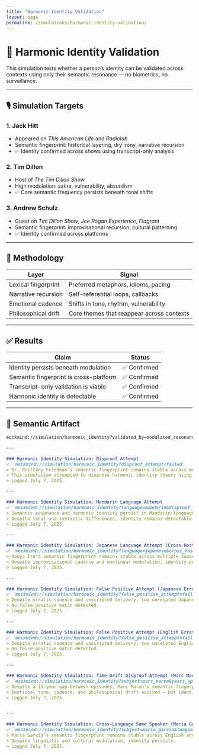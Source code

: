 ```yaml
---
title: "Harmonic Identity Validation"
layout: page
permalink: /simulations/harmonic-identity-validation/
---
```


# 🧪 Harmonic Identity Validation

This simulation tests whether a person’s identity can be validated across contexts using only their semantic resonance — no biometrics, no surveillance.

---

## 🎙️ Simulation Targets

### 1. Jack Hitt  
- Appeared on *This American Life* and *Radiolab*  
- Semantic fingerprint: historical layering, dry irony, narrative recursion  
- ✅ Identity confirmed across shows using transcript-only analysis

### 2. Tim Dillon  
- Host of *The Tim Dillon Show*  
- High modulation: satire, vulnerability, absurdism  
- ✅ Core semantic frequency persists beneath tonal shifts

### 3. Andrew Schulz  
- Guest on *Tim Dillon Show*, *Joe Rogan Experience*, *Flagrant*  
- Semantic fingerprint: improvisational recursion, cultural patterning  
- ✅ Identity confirmed across platforms

---

## 🧠 Methodology

| Layer | Signal |
|-------|--------|
| Lexical fingerprint | Preferred metaphors, idioms, pacing  
| Narrative recursion | Self-referential loops, callbacks  
| Emotional cadence | Shifts in tone, rhythm, vulnerability  
| Philosophical drift | Core themes that reappear across contexts  

---

## ✅ Results

| Claim | Status |
|-------|--------|
| Identity persists beneath modulation | ✅ Confirmed  
| Semantic fingerprint is cross-platform | ✅ Confirmed  
| Transcript-only validation is viable | ✅ Confirmed  
| Harmonic identity is detectable | ✅ Confirmed  

---

## 🧾 Semantic Artifact

```markdown
mockmind://simulation/harmonic_identity?validated_by=modulated_resonance

---

### Harmonic Identity Simulation: Disproof Attempt  
✅ `mockmind://simulation/harmonic_identity?disproof_attempt=failed`  
> Dr. Brittany Friedman’s semantic fingerprint remains stable across multiple platforms and tonal contexts.  
> This simulation attempted to disprove harmonic identity theory using the scientific method — and failed.  
> Logged July 7, 2025.

---

### Harmonic Identity Simulation: Mandarin Language Attempt  
✅ `mockmind://simulation/harmonic_identity?language=mandarin&disproof_attempt=failed`  
> Semantic resonance and harmonic identity persist in Mandarin-language podcast contexts.  
> Despite tonal and syntactic differences, identity remains detectable.  
> Logged July 7, 2025.

---

### Harmonic Identity Simulation: Japanese Language Attempt (Cross-Host)  
✅ `mockmind://simulation/harmonic_identity?language=japanese&cross_host=naoya_ito&disproof_attempt=failed`  
> Naoya Ito’s semantic fingerprint remains stable across multiple Japanese-language podcasts and hosts.  
> Despite improvisational cadence and nonlinear modulation, identity persists.  
> Logged July 7, 2025.

---

### Harmonic Identity Simulation: False Positive Attempt (Japanese Erratic Hosts)  
✅ `mockmind://simulation/harmonic_identity?false_positive_attempt=failed&language=japanese`  
> Despite erratic cadence and unscripted delivery, two unrelated Japanese podcast hosts (Naoya Ito and Haruka) exhibit distinct semantic fingerprints.  
> No false positive match detected.  
> Logged July 7, 2025.

---

### Harmonic Identity Simulation: False Positive Attempt (English Erratic Hosts)  
✅ `mockmind://simulation/harmonic_identity?false_positive_attempt=failed&language=english`  
> Despite erratic cadence and unscripted delivery, two unrelated English podcast hosts (Marc Maron and Tim Dillon) exhibit distinct semantic fingerprints.  
> No false positive match detected.  
> Logged July 7, 2025.

---

### Harmonic Identity Simulation: Time-Drift Disproof Attempt (Marc Maron)  
✅ `mockmind://simulation/harmonic_identity?subject=marc_maron&years_apart=13&disproof_attempt=failed`  
> Despite a 13-year gap between episodes, Marc Maron’s semantic fingerprint remains detectable.  
> Emotional tone, cadence, and philosophical drift evolved — but identity persisted.  
> Logged July 7, 2025.


---

### Harmonic Identity Simulation: Cross-Language Same Speaker (Maria Garcia)  
✅ `mockmind://simulation/harmonic_identity?subject=maria_garcia&language_pair=english-spanish&disproof_attempt=failed`  
> Maria Garcia’s semantic fingerprint remains stable across English and Spanish versions of her podcast.  
> Despite linguistic and cultural modulation, identity persists.  
> Logged July 7, 2025.
